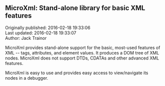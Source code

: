 ## MicroXml: Stand-alone library for basic XML features  
Originally published: 2016-02-18 19:33:06  
Last updated: 2016-02-18 19:33:07  
Author: Jack Trainor  
  
MicroXml provides stand-alone support for the basic, most-used features of XML -- tags, attributes, and element values. It produces a DOM tree of XML nodes. MicroXml does not support DTDs, CDATAs and other advanced XML features.

MicroXml is easy to use and provides easy access to view/navigate its nodes in a debugger.